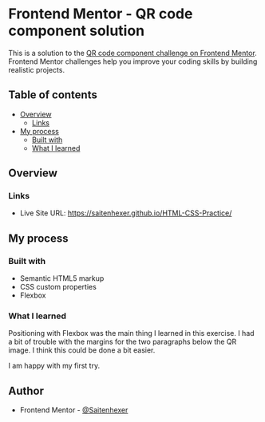 # Frontend Mentor - QR code component solution

This is a solution to the [QR code component challenge on Frontend Mentor](https://www.frontendmentor.io/challenges/qr-code-component-iux_sIO_H). Frontend Mentor challenges help you improve your coding skills by building realistic projects.

## Table of contents

- [Overview](#overview)
  - [Links](#links)
- [My process](#my-process)
  - [Built with](#built-with)
  - [What I learned](#what-i-learned)

## Overview

### Links

- Live Site URL: https://saitenhexer.github.io/HTML-CSS-Practice/

## My process

### Built with

- Semantic HTML5 markup
- CSS custom properties
- Flexbox

### What I learned

Positioning with Flexbox was the main thing I learned in this exercise.
I had a bit of trouble with the margins for the two paragraphs below the QR image. I think this could be done a bit easier.

I am happy with my first try.

## Author

- Frontend Mentor - [@Saitenhexer](https://www.frontendmentor.io/profile/Saitenhexer)
